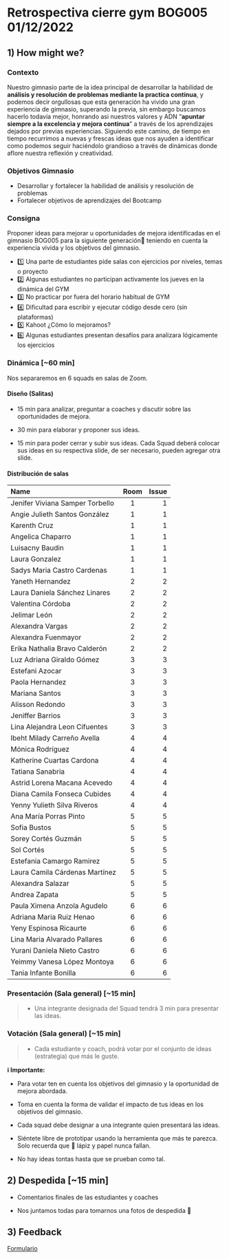# Retrospectiva cierre gym BOG005 01/12/2022

## 1) How might we?

### Contexto

Nuestro gimnasio parte de la idea principal de desarrollar la
habilidad de **análisis y resolución de problemas mediante la practica continua**,
y podemos decir orgullosas que esta generación ha vivido una gran experiencia de
gimnasio, superando la previa, sin embargo buscamos hacerlo todavía mejor,
honrando asi nuestros valores y ADN “**apuntar siempre a la excelencia y mejora continua**”
a través de los aprendizajes dejados por previas experiencias. Siguiendo este camino,
de tiempo en tiempo recurrimos a nuevas y frescas ideas que nos ayuden a identificar
como podemos seguir haciéndolo grandioso a través de dinámicas donde aflore nuestra
reflexión y creatividad.

### Objetivos Gimnasio

- Desarrollar y fortalecer la habilidad de análisis y resolución de problemas
- Fortalecer objetivos de aprendizajes del Bootcamp

### Consigna

Proponer ideas para mejorar u oportunidades de mejora identificadas
en el gimnasio BOG005 para la siguiente generación💪
teniendo en cuenta la experiencia vivida y los objetivos del gimnasio.

- 1️⃣ Una parte de estudiantes pide salas con ejercicios por niveles, temas o proyecto
- 2️⃣ Algunas estudiantes no participan activamente los
  jueves en la dinámica del GYM
- 3️⃣ No practicar por fuera del horario habitual de GYM
- 4️⃣ Dificultad para escribir y ejecutar código desde cero (sin plataformas)
- 5️⃣ Kahoot ¿Cómo lo mejoramos?
- 6️⃣ Algunas estudiantes presentan desafíos para analizara lógicamente los ejercicios

### Dinámica [~60 min]

Nos separaremos en 6 squads en salas de Zoom.

#### Diseño (Salitas)

- 15 min para analizar, preguntar a coaches y discutir sobre las oportunidades
  de mejora.

- 30 min para elaborar y proponer sus ideas.

- 15 min para poder cerrar y subir sus ideas. Cada Squad deberá colocar sus
  ideas en su respectiva slide, de ser necesario, pueden agregar otra slide.

#### Distribución de salas

| Name                            | Room | Issue |
| :------------------------------ | :--: | ----: |
| Jenifer Viviana Samper Torbello |  1   |     1 |
| Angie Julieth Santos González   |  1   |     1 |
| Karenth Cruz                    |  1   |     1 |
| Angelica Chaparro               |  1   |     1 |
| Luisacny Baudin                 |  1   |     1 |
| Laura Gonzalez                  |  1   |     1 |
| Sadys Maria Castro Cardenas     |  1   |     1 |
| Yaneth Hernandez                |  2   |     2 |
| Laura Daniela Sánchez Linares   |  2   |     2 |
| Valentina Córdoba               |  2   |     2 |
| Jelimar León                    |  2   |     2 |
| Alexandra Vargas                |  2   |     2 |
| Alexandra Fuenmayor             |  2   |     2 |
| Erika Nathalia Bravo Calderón   |  2   |     2 |
| Luz Adriana Giraldo Gómez       |  3   |     3 |
| Estefani Azocar                 |  3   |     3 |
| Paola Hernandez                 |  3   |     3 |
| Mariana Santos                  |  3   |     3 |
| Alisson Redondo                 |  3   |     3 |
| Jeniffer Barrios                |  3   |     3 |
| Lina Alejandra Leon Cifuentes   |  3   |     3 |
| Ibeht Milady Carreño Avella     |  4   |     4 |
| Mónica Rodríguez                |  4   |     4 |
| Katherine Cuartas Cardona       |  4   |     4 |
| Tatiana Sanabria                |  4   |     4 |
| Astrid Lorena Macana Acevedo    |  4   |     4 |
| Diana Camila Fonseca Cubides    |  4   |     4 |
| Yenny Yulieth Silva Riveros     |  4   |     4 |
| Ana María Porras Pinto          |  5   |     5 |
| Sofia Bustos                    |  5   |     5 |
| Sorey Cortés Guzmán             |  5   |     5 |
| Sol Cortés                      |  5   |     5 |
| Estefania Camargo Ramirez       |  5   |     5 |
| Laura Camila Cárdenas Martínez  |  5   |     5 |
| Alexandra Salazar               |  5   |     5 |
| Andrea Zapata                   |  5   |     5 |
| Paula Ximena Anzola Agudelo     |  6   |     6 |
| Adriana Maria Ruiz Henao        |  6   |     6 |
| Yeny Espinosa Ricaurte          |  6   |     6 |
| Lina Maria Alvarado Pallares    |  6   |     6 |
| Yurani Daniela Nieto Castro     |  6   |     6 |
| Yeimmy Vanesa López Montoya     |  6   |     6 |
| Tania Infante Bonilla           |  6   |     6 |

### Presentación (Sala general) [~15 min]

> - Una integrante designada del Squad tendrá 3 min para presentar las ideas.

### Votación (Sala general) [~15 min]

> - Cada estudiante y coach, podrá votar por el
>   conjunto de ideas (estrategia) que más le guste.

**ℹ Importante:**

- Para votar ten en cuenta los objetivos del gimnasio
  y la oportunidad de mejora abordada.

- Toma en cuenta la forma de validar el impacto
  de tus ideas en los objetivos del gimnasio.

- Cada squad debe designar a una integrante quien presentará las ideas.

- Siéntete libre de prototipar usando la herramienta que más te parezca.
  Solo recuerda que 📝 lápiz y papel nunca fallan.

- No hay ideas tontas hasta que se prueban como tal.

## 2) Despedida [~15 min]

- Comentarios finales de las estudiantes y coaches

- Nos juntamos todas para tomarnos una fotos de despedida 📸

## 3) Feedback

[Formulario](https://forms.gle/fahX7osKywgBJFWq6)
